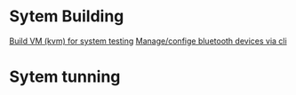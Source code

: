 # Sytem Building
[Build VM (kvm) for system testing](documentation/kvm-related/kvm-building-vm.md)
[Manage/confige bluetooth devices via cli]()
# Sytem tunning


